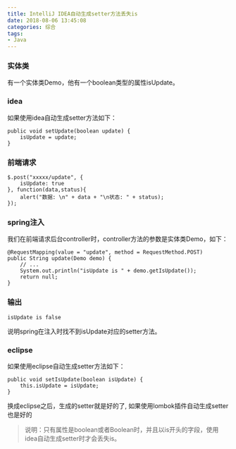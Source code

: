 ```yaml
---
title: IntelliJ IDEA自动生成setter方法丢失is
date: 2018-08-06 13:45:08
categories: 综合
tags:
- Java
---
```


### 实体类
有一个实体类Demo，他有一个boolean类型的属性isUpdate。

### idea
如果使用idea自动生成setter方法如下：

```
public void setUpdate(boolean update) {
    isUpdate = update;
}
```

### 前端请求
```
$.post("xxxxx/update", {
    isUpdate: true
}, function(data,status){
    alert("数据: \n" + data + "\n状态: " + status);
});
```

<!-- more -->

### spring注入
我们在前端请求后台controller时，controller方法的参数是实体类Demo，如下：

```
@RequestMapping(value = "update", method = RequestMethod.POST)
public String update(Demo demo) {
    // ...
    System.out.println("isUpdate is " + demo.getIsUpdate());
    return null;
}
```

### 输出
```
isUpdate is false
```

说明spring在注入时找不到isUpdate对应的setter方法。


### eclipse
如果使用eclipse自动生成setter方法如下：

```
public void setIsUpdate(boolean isUpdate) {
    this.isUpdate = isUpdate;
}
```

换成eclipse之后，生成的setter就是好的了, 如果使用lombok插件自动生成setter也是好的

> 说明：只有属性是boolean或者Boolean时，并且以is开头的字段，使用idea自动生成setter时才会丢失is。


